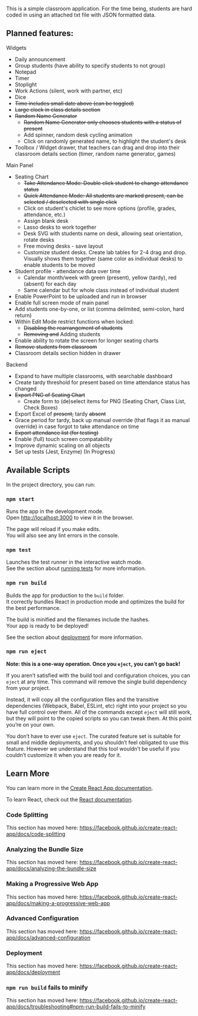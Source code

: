 This is a simple classroom application. For the time being, students are hard coded in using an attached txt file with JSON formatted data.

## Planned features:
Widgets
- Daily announcement
- Group students (have ability to specify students to not group) 
- Notepad
- Timer
- Stoplight 
- Work Actions (silent, work with partner, etc)
- Dice
- ~~Time includes small date above (can be toggled)~~
- ~~Large clock in class details section~~
- ~~Random Name Generator~~
  - ~~Random Name Generator only chooses students with a status of present~~
  - Add spinner, random desk cycling animation
  - Click on randomly generated name, to highlight the student's desk
- Toolbox / Widget drawer, that teachers can drag and drop into their classroom details section (timer, random name generator, games)


Main Panel
- Seating Chart
  - ~~Take Attendance Mode: Double click student to change attendance status~~
  - ~~Quick Attendance Mode: All students are marked present, can be selected / deselected with single click~~
  - Click on student's chiclet to see more options (profile, grades, attendance, etc.)
  - Assign blank desk
  - Lasso desks to work together
  - Desk SVG with students name on desk, allowing seat orientation, rotate desks
  - Free moving desks - save layout
  - Customize student desks. Create lab tables for 2-4 drag and drop. Visually shows them together (same color as individual desks) to enable students to be moved
- Student profile - attendance data over time
  - Calendar month/week with green (present), yellow (tardy), red (absent) for each day
  - Same calendar but for whole class instead of individual student
- Enable PowerPoint to be uploaded and run in browser
- Enable full screen mode of main panel
- Add students one-by-one, or list (comma delimited, semi-colon, hard return)
- Within Edit Mode restrict functions when locked: 
  - ~~Disabling the rearrangement of students~~ 
  - ~~Removing and~~ Adding students
- Enable ability to rotate the screen for longer seating charts  
- ~~Remove students from classroom~~ 
- Classroom details section hidden in drawer

Backend 
- Expand to have multiple classrooms, with searchable dashboard
- Create tardy threshold for present based on time attendance status has changed
- ~~Export PNG of Seating Chart~~
  - Create form to (de)select items for PNG (Seating Chart, Class List, Check Boxes) 
- Export Excel of ~~present,~~ tardy ~~absent~~
- Grace period for tardy, back up manual override (that flags it as manual override) in case forgot to take attendance on time
- ~~Export attendance list (for testing)~~
- Enable (full) touch screen compatability
- Improve dynamic scaling on all objects
- Set up tests (Jest, Enzyme) (In Progress)


## Available Scripts

In the project directory, you can run:

### `npm start`

Runs the app in the development mode.<br />
Open [http://localhost:3000](http://localhost:3000) to view it in the browser.

The page will reload if you make edits.<br />
You will also see any lint errors in the console.

### `npm test`

Launches the test runner in the interactive watch mode.<br />
See the section about [running tests](https://facebook.github.io/create-react-app/docs/running-tests) for more information.

### `npm run build`

Builds the app for production to the `build` folder.<br />
It correctly bundles React in production mode and optimizes the build for the best performance.

The build is minified and the filenames include the hashes.<br />
Your app is ready to be deployed!

See the section about [deployment](https://facebook.github.io/create-react-app/docs/deployment) for more information.

### `npm run eject`

**Note: this is a one-way operation. Once you `eject`, you can’t go back!**

If you aren’t satisfied with the build tool and configuration choices, you can `eject` at any time. This command will remove the single build dependency from your project.

Instead, it will copy all the configuration files and the transitive dependencies (Webpack, Babel, ESLint, etc) right into your project so you have full control over them. All of the commands except `eject` will still work, but they will point to the copied scripts so you can tweak them. At this point you’re on your own.

You don’t have to ever use `eject`. The curated feature set is suitable for small and middle deployments, and you shouldn’t feel obligated to use this feature. However we understand that this tool wouldn’t be useful if you couldn’t customize it when you are ready for it.

## Learn More

You can learn more in the [Create React App documentation](https://facebook.github.io/create-react-app/docs/getting-started).

To learn React, check out the [React documentation](https://reactjs.org/).

### Code Splitting

This section has moved here: https://facebook.github.io/create-react-app/docs/code-splitting

### Analyzing the Bundle Size

This section has moved here: https://facebook.github.io/create-react-app/docs/analyzing-the-bundle-size

### Making a Progressive Web App

This section has moved here: https://facebook.github.io/create-react-app/docs/making-a-progressive-web-app

### Advanced Configuration

This section has moved here: https://facebook.github.io/create-react-app/docs/advanced-configuration

### Deployment

This section has moved here: https://facebook.github.io/create-react-app/docs/deployment

### `npm run build` fails to minify

This section has moved here: https://facebook.github.io/create-react-app/docs/troubleshooting#npm-run-build-fails-to-minify
